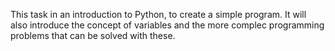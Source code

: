 This task in an introduction to Python, to create a simple program. It will also introduce the concept of variables and the more complec programming problems that can be solved with these. 
